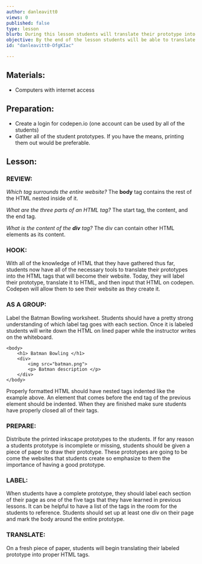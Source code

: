```yaml
---
author: danleavitt0
views: 0
published: false
type: lesson
blurb: During this lesson students will translate their prototype into HTML and learn how to use codepen.io to create their websites.
objective: By the end of the lesson students will be able to translate their prototype into HTML and  create their first website on codepen.io
id: "danleavitt0-OfgKIac"

---
```


## Materials:

- Computers with internet access

## Preparation:

- Create a login for codepen.io (one account can be used by all of the students)
- Gather all of the student prototypes. If you have the means, printing them out would be preferable.

## Lesson:

### REVIEW:
_Which tag surrounds the entire website?_
The **body** tag contains the rest of the HTML nested inside of it.

_What are the three parts of an HTML tag?_
The start tag, the content, and the end tag.

_What is the content of the **div** tag?_
The div can contain other HTML elements as its content.

### HOOK:
With all of the knowledge of HTML that they have gathered thus far, students now have all of the necessary tools to translate their prototypes into the HTML tags that will become their website. Today, they will label their prototype, translate it to HTML, and then input that HTML on codepen. Codepen will allow them to see their website as they create it.

### AS A GROUP:
Label the Batman Bowling worksheet. Students should have a pretty strong understanding of which label tag goes with each section. Once it is labeled students will write down the HTML on lined paper while the instructor writes on the whiteboard. 
```
<body>
	<h1> Batman Bowling </h1>
    <div>
    	<img src="batman.png">
        <p> Batman description </p>
    </div>
</body>
```
Properly formatted HTML should have nested tags indented like the example above. An element that comes before the end tag of the previous element should be indented. When they are finished make sure students have properly closed all of their tags.

### PREPARE:
Distribute the printed inkscape prototypes to the students.  If for any reason a students prototype is incomplete or missing, students should be given a piece of paper to draw their prototype. These prototypes are going to be come the websites that students create so emphasize to them the importance of having a good prototype.

### LABEL:
When students have a complete prototype, they should label each section of their page as one of the five tags that they have learned in previous lessons. It can be helpful to have a list of the tags in the room for the students to reference. Students should set up at least one div on their page and mark the body around the entire prototype.

### TRANSLATE:
On a fresh piece of paper, students will begin translating their labeled prototype into proper HTML tags. 
